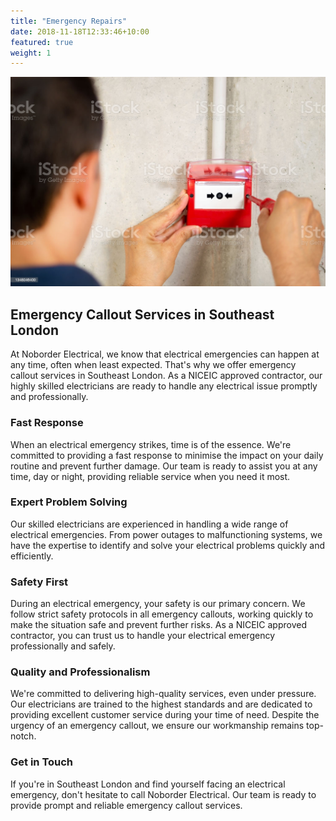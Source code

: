 ```yaml
---
title: "Emergency Repairs"
date: 2018-11-18T12:33:46+10:00
featured: true
weight: 1
---
```


![fire alarm](/images/istockphoto-1348046400-1024x1024.jpg)

## Emergency Callout Services in Southeast London

At Noborder Electrical, we know that electrical emergencies can happen at any time, often when least expected. That's why we offer emergency callout services in Southeast London. As a NICEIC approved contractor, our highly skilled electricians are ready to handle any electrical issue promptly and professionally.

### Fast Response

When an electrical emergency strikes, time is of the essence. We're committed to providing a fast response to minimise the impact on your daily routine and prevent further damage. Our team is ready to assist you at any time, day or night, providing reliable service when you need it most.

### Expert Problem Solving

Our skilled electricians are experienced in handling a wide range of electrical emergencies. From power outages to malfunctioning systems, we have the expertise to identify and solve your electrical problems quickly and efficiently.

### Safety First

During an electrical emergency, your safety is our primary concern. We follow strict safety protocols in all emergency callouts, working quickly to make the situation safe and prevent further risks. As a NICEIC approved contractor, you can trust us to handle your electrical emergency professionally and safely.

### Quality and Professionalism

We're committed to delivering high-quality services, even under pressure. Our electricians are trained to the highest standards and are dedicated to providing excellent customer service during your time of need. Despite the urgency of an emergency callout, we ensure our workmanship remains top-notch.

### Get in Touch

If you're in Southeast London and find yourself facing an electrical emergency, don't hesitate to call Noborder Electrical. Our team is ready to provide prompt and reliable emergency callout services.
